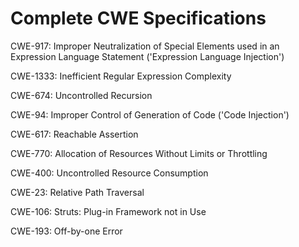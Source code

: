 

# Complete CWE Specifications

CWE-917: Improper Neutralization of Special Elements used in an Expression Language Statement ('Expression Language Injection')

CWE-1333: Inefficient Regular Expression Complexity

CWE-674: Uncontrolled Recursion

CWE-94: Improper Control of Generation of Code ('Code Injection')

CWE-617: Reachable Assertion

CWE-770: Allocation of Resources Without Limits or Throttling

CWE-400: Uncontrolled Resource Consumption

CWE-23: Relative Path Traversal

CWE-106: Struts: Plug-in Framework not in Use

CWE-193: Off-by-one Error
